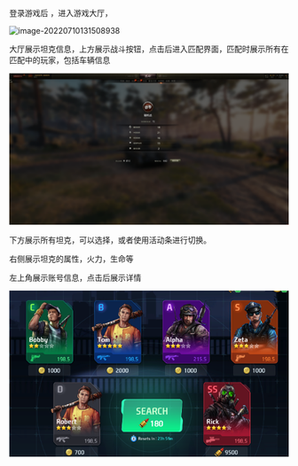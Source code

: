 登录游戏后 ，进入游戏大厅，

![image-20220710131508938](%E6%B5%81%E7%A8%8B%E8%AE%BE%E8%AE%A1.assets/image-20220710131508938.png)

大厅展示坦克信息，上方展示战斗按钮，点击后进入匹配界面，匹配时展示所有在匹配中的玩家，包括车辆信息

![image-20220710132717286](%E6%B5%81%E7%A8%8B%E8%AE%BE%E8%AE%A1.assets/image-20220710132717286.png)

 下方展示所有坦克，可以选择，或者使用活动条进行切换。

右侧展示坦克的属性，火力，生命等

左上角展示账号信息，点击后展示详情



![image-20220729233144217](%E6%B5%81%E7%A8%8B%E8%AE%BE%E8%AE%A1.assets/image-20220729233144217.png)

